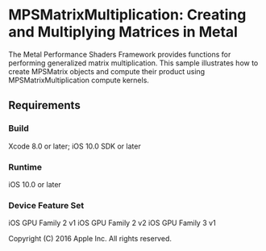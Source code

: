 # MPSMatrixMultiplication: Creating and Multiplying Matrices in Metal

The Metal Performance Shaders Framework provides functions for performing generalized matrix multiplication.  This sample illustrates how to create MPSMatrix objects and compute their product using MPSMatrixMultiplication compute kernels.

## Requirements

### Build

Xcode 8.0 or later; iOS 10.0 SDK or later

### Runtime

iOS 10.0 or later

### Device Feature Set

iOS GPU Family 2 v1
iOS GPU Family 2 v2
iOS GPU Family 3 v1

Copyright (C) 2016 Apple Inc. All rights reserved.
